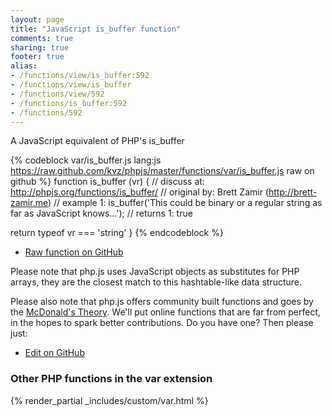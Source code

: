 ```yaml
---
layout: page
title: "JavaScript is_buffer function"
comments: true
sharing: true
footer: true
alias:
- /functions/view/is_buffer:592
- /functions/view/is_buffer
- /functions/view/592
- /functions/is_buffer:592
- /functions/592
---
```

<!-- Generated by Rakefile:build -->
A JavaScript equivalent of PHP's is_buffer

{% codeblock var/is_buffer.js lang:js https://raw.github.com/kvz/phpjs/master/functions/var/is_buffer.js raw on github %}
function is_buffer (vr) {
  //  discuss at: http://phpjs.org/functions/is_buffer/
  // original by: Brett Zamir (http://brett-zamir.me)
  //   example 1: is_buffer('This could be binary or a regular string as far as JavaScript knows...');
  //   returns 1: true

  return typeof vr === 'string'
}
{% endcodeblock %}

 - [Raw function on GitHub](https://github.com/kvz/phpjs/blob/master/functions/var/is_buffer.js)

Please note that php.js uses JavaScript objects as substitutes for PHP arrays, they are 
the closest match to this hashtable-like data structure. 

Please also note that php.js offers community built functions and goes by the 
[McDonald's Theory](https://medium.com/what-i-learned-building/9216e1c9da7d). We'll put online 
functions that are far from perfect, in the hopes to spark better contributions. 
Do you have one? Then please just: 

 - [Edit on GitHub](https://github.com/kvz/phpjs/edit/master/functions/var/is_buffer.js)


### Other PHP functions in the var extension
{% render_partial _includes/custom/var.html %}
